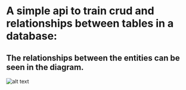 
# A simple api to train crud and relationships between tables in a database:

## The relationships between the entities can be seen in the diagram.

![alt text](https://www.prisma.io/blog/posts/grading-app-schema.png)
